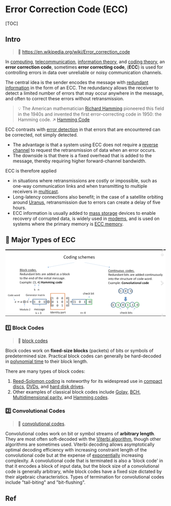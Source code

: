 # Error Correction Code (ECC)

[TOC]



## Intro
> 🔗 https://en.wikipedia.org/wiki/Error_correction_code

In [computing](https://en.wikipedia.org/wiki/Computing), [telecommunication](https://en.wikipedia.org/wiki/Telecommunication), [information theory](https://en.wikipedia.org/wiki/Information_theory), and [coding theory](https://en.wikipedia.org/wiki/Coding_theory), an **error correction code**, sometimes **error correcting code**, (**ECC**) is used for controlling errors in data over unreliable or noisy communication channels. 

The central idea is the sender encodes the message with [redundant information](https://en.wikipedia.org/wiki/Redundancy_(information_theory)) in the form of an ECC. The redundancy allows the receiver to detect a limited number of errors that may occur anywhere in the message, and often to correct these errors without retransmission. 

> 💡 The American mathematician [Richard Hamming](https://en.wikipedia.org/wiki/Richard_Hamming) pioneered this field in the 1940s and invented the first error-correcting code in 1950: the Hamming code.
> ↗ [Hamming Code](Hamming%20Code.md)

ECC contrasts with [error detection](https://en.wikipedia.org/wiki/Error_detection) in that errors that are encountered can be corrected, not simply detected. 
- The advantage is that a system using ECC does not require a [reverse channel](https://en.wikipedia.org/wiki/Reverse_channel) to request the retransmission of data when an error occurs. 
- The downside is that there is a fixed overhead that is added to the message, thereby requiring higher forward-channel bandwidth. 

ECC is therefore applied 
- in situations where retransmissions are costly or impossible, such as one-way communication links and when transmitting to multiple receivers in [multicast](https://en.wikipedia.org/wiki/Multicast). 
- Long-latency connections also benefit; in the case of a satellite orbiting around [Uranus](https://en.wikipedia.org/wiki/Uranus), retransmission due to errors can create a delay of five hours. 
- ECC information is usually added to [mass storage](https://en.wikipedia.org/wiki/Mass_storage) devices to enable recovery of corrupted data, is widely used in [modems](https://en.wikipedia.org/wiki/Modem), and is used on systems where the primary memory is [ECC memory](https://en.wikipedia.org/wiki/ECC_memory).



## 🔎 Major Types of ECC
![Screenshot 2023-01-12 at 4.38.46 PM](../../../../../../Assets/Pics/Screenshot%202023-01-12%20at%204.38.46%20PM.png)

### 1️⃣ Block Codes
> 🔗 [block codes](https://en.wikipedia.org/wiki/Block_code)

Block codes work on **fixed-size blocks** (packets) of bits or symbols of predetermined size. Practical block codes can generally be hard-decoded in [polynomial time](https://en.wikipedia.org/wiki/Polynomial_time) to their block length.

There are many types of block codes:
1. [Reed–Solomon coding](https://en.wikipedia.org/wiki/Reed–Solomon_error_correction) is noteworthy for its widespread use in [compact discs](https://en.wikipedia.org/wiki/Compact_disc), [DVDs](https://en.wikipedia.org/wiki/DVD), and [hard disk drives](https://en.wikipedia.org/wiki/Hard_disk_drive#Error_rates_and_handling). 
2. Other examples of classical block codes include [Golay](https://en.wikipedia.org/wiki/Golay_code_(disambiguation)), [BCH](https://en.wikipedia.org/wiki/BCH_code), [Multidimensional parity](https://en.wikipedia.org/wiki/Multidimensional_parity-check_code), and [Hamming codes](https://en.wikipedia.org/wiki/Hamming_code).


### 2️⃣ Convolutional Codes
> 🔗 [convolutional codes](https://en.wikipedia.org/wiki/Convolutional_code).

Convolutional codes work on bit or symbol streams of **arbitrary length**. They are most often soft-decoded with the [Viterbi algorithm](https://en.wikipedia.org/wiki/Viterbi_algorithm), though other algorithms are sometimes used. 
Viterbi decoding allows asymptotically optimal decoding efficiency with increasing constraint length of the convolutional code but at the expense of [exponentially](https://en.wikipedia.org/wiki/Exponential_time) increasing complexity. A convolutional code that is terminated is also a 'block code' in that it encodes a block of input data, but the block size of a convolutional code is generally arbitrary, while block codes have a fixed size dictated by their algebraic characteristics. Types of termination for convolutional codes include "tail-biting" and "bit-flushing".



## Ref
